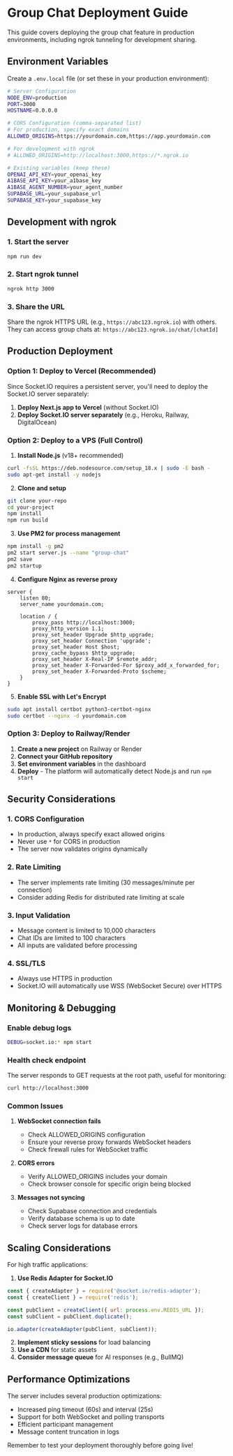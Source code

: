 # Group Chat Deployment Guide

This guide covers deploying the group chat feature in production environments, including ngrok tunneling for development sharing.

## Environment Variables

Create a `.env.local` file (or set these in your production environment):

```bash
# Server Configuration
NODE_ENV=production
PORT=3000
HOSTNAME=0.0.0.0

# CORS Configuration (comma-separated list)
# For production, specify exact domains
ALLOWED_ORIGINS=https://yourdomain.com,https://app.yourdomain.com

# For development with ngrok
# ALLOWED_ORIGINS=http://localhost:3000,https://*.ngrok.io

# Existing variables (keep these)
OPENAI_API_KEY=your_openai_key
A1BASE_API_KEY=your_a1base_key
A1BASE_AGENT_NUMBER=your_agent_number
SUPABASE_URL=your_supabase_url
SUPABASE_KEY=your_supabase_key
```

## Development with ngrok

### 1. Start the server
```bash
npm run dev
```

### 2. Start ngrok tunnel
```bash
ngrok http 3000
```

### 3. Share the URL
Share the ngrok HTTPS URL (e.g., `https://abc123.ngrok.io`) with others.
They can access group chats at: `https://abc123.ngrok.io/chat/[chatId]`

## Production Deployment

### Option 1: Deploy to Vercel (Recommended)

Since Socket.IO requires a persistent server, you'll need to deploy the Socket.IO server separately:

1. **Deploy Next.js app to Vercel** (without Socket.IO)
2. **Deploy Socket.IO server separately** (e.g., Heroku, Railway, DigitalOcean)

### Option 2: Deploy to a VPS (Full Control)

1. **Install Node.js** (v18+ recommended)
```bash
curl -fsSL https://deb.nodesource.com/setup_18.x | sudo -E bash -
sudo apt-get install -y nodejs
```

2. **Clone and setup**
```bash
git clone your-repo
cd your-project
npm install
npm run build
```

3. **Use PM2 for process management**
```bash
npm install -g pm2
pm2 start server.js --name "group-chat"
pm2 save
pm2 startup
```

4. **Configure Nginx as reverse proxy**
```nginx
server {
    listen 80;
    server_name yourdomain.com;

    location / {
        proxy_pass http://localhost:3000;
        proxy_http_version 1.1;
        proxy_set_header Upgrade $http_upgrade;
        proxy_set_header Connection 'upgrade';
        proxy_set_header Host $host;
        proxy_cache_bypass $http_upgrade;
        proxy_set_header X-Real-IP $remote_addr;
        proxy_set_header X-Forwarded-For $proxy_add_x_forwarded_for;
        proxy_set_header X-Forwarded-Proto $scheme;
    }
}
```

5. **Enable SSL with Let's Encrypt**
```bash
sudo apt install certbot python3-certbot-nginx
sudo certbot --nginx -d yourdomain.com
```

### Option 3: Deploy to Railway/Render

1. **Create a new project** on Railway or Render
2. **Connect your GitHub repository**
3. **Set environment variables** in the dashboard
4. **Deploy** - The platform will automatically detect Node.js and run `npm start`

## Security Considerations

### 1. CORS Configuration
- In production, always specify exact allowed origins
- Never use `*` for CORS in production
- The server now validates origins dynamically

### 2. Rate Limiting
- The server implements rate limiting (30 messages/minute per connection)
- Consider adding Redis for distributed rate limiting at scale

### 3. Input Validation
- Message content is limited to 10,000 characters
- Chat IDs are limited to 100 characters
- All inputs are validated before processing

### 4. SSL/TLS
- Always use HTTPS in production
- Socket.IO will automatically use WSS (WebSocket Secure) over HTTPS

## Monitoring & Debugging

### Enable debug logs
```bash
DEBUG=socket.io:* npm start
```

### Health check endpoint
The server responds to GET requests at the root path, useful for monitoring:
```bash
curl http://localhost:3000
```

### Common Issues

1. **WebSocket connection fails**
   - Check ALLOWED_ORIGINS configuration
   - Ensure your reverse proxy forwards WebSocket headers
   - Check firewall rules for WebSocket traffic

2. **CORS errors**
   - Verify ALLOWED_ORIGINS includes your domain
   - Check browser console for specific origin being blocked

3. **Messages not syncing**
   - Check Supabase connection and credentials
   - Verify database schema is up to date
   - Check server logs for database errors

## Scaling Considerations

For high traffic applications:

1. **Use Redis Adapter for Socket.IO**
```javascript
const { createAdapter } = require('@socket.io/redis-adapter');
const { createClient } = require('redis');

const pubClient = createClient({ url: process.env.REDIS_URL });
const subClient = pubClient.duplicate();

io.adapter(createAdapter(pubClient, subClient));
```

2. **Implement sticky sessions** for load balancing
3. **Use a CDN** for static assets
4. **Consider message queue** for AI responses (e.g., BullMQ)

## Performance Optimizations

The server includes several production optimizations:
- Increased ping timeout (60s) and interval (25s)
- Support for both WebSocket and polling transports
- Efficient participant management
- Message content truncation in logs

Remember to test your deployment thoroughly before going live! 